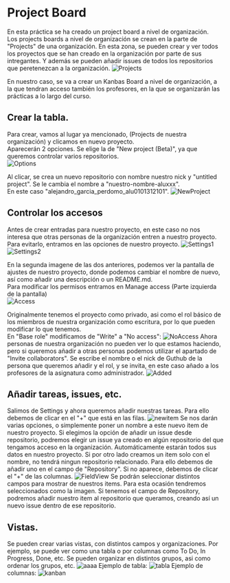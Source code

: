 # Project Board  
En esta práctica se ha creado un project board a nivel de organización.  
Los projects boards a nivel de organización se crean en la parte de "Projects" de una organización. En esta zona, se pueden crear y ver todos los proyectos que se han creado en la organización por parte de sus intregantes. Y además se pueden añadir issues de todos los repositorios que peretenezcan a la organización.
![Projects](images/Projects.png)

En nuestro caso, se va a crear un Kanbas Board a nivel de organización, a la que tendran acceso también los profesores, en la que se organizarán las prácticas a lo largo del curso.

## Crear la tabla.  
Para crear, vamos al lugar ya mencionado, (Projects de nuestra organización) y clicamos en nuevo proyecto.  
Aparecerán 2 opciones. Se elige la de "New project (Beta)", ya que queremos controlar varios repositorios.  
![Options](images/Options.png)

Al clicar, se crea un nuevo repositorio con nombre nuestro nick y "untitled project". Se le cambia el nombre a "nuestro-nombre-aluxxx".  
En este caso "alejandro_garcia_perdomo_alu0101312101".
![NewProject](images/NewProject.png)

## Controlar los accesos
Antes de crear entradas para nuestro proyecto, en este caso no nos interesa que otras personas de la organización entren a nuestro proyecto. Para evitarlo, entramos en las opciones de nuestro proyecto.
![Settings1](images/Settings1.png)
![Settings2](images/Settings2.png)

En la segunda imagene de las dos anteriores, podemos ver la pantalla de ajustes de nuestro proyecto, donde podemos cambiar el nombre de nuevo, así como añadir una descripción o un README.md.  
Para modificar los permisos entramos en Manage access (Parte izquierda de la pantalla)  
![Access](images/Access.png)  

Originalmente tenemos el proyecto como privado, asi como el rol básico de los miembros de nuestra organización como escritura, por lo que pueden modificar lo que tenemos.  
En "Base role" modificamos de "Write" a "No access":
![NoAccess](images/NoAcess.png)
Ahora personas de nuestra organización no pueden ver lo que estamos haciendo, pero si queremos añadir a otras personas podemos utilizar el apartado de "Invite collaborators". Se escribe el nombre o el nick de Guthub de la persona que queremos añadir y el rol, y se invita, en este caso añado a los profesores de la asignatura como administrador.
![Added](images/Added.png)

## Añadir tareas, issues, etc.
Salimos de Settings y ahora queremos añadir nuestras tareas. Para ello debemos de clicar en el "+" que está en las filas.
![newitem](images/newitem.png)
Se nos darán varias opciones, o simplemente poner un nombre a este nuevo item de nuestro proyecto.
Si elegimos la opción de añadir un issue desde repositorio, podremos elegir un issue ya creado en algún repositorio del que tengamos acceso en la organización. Automáticamente estarán todos sus datos en nuestro proyecto.
Si por otro lado creamos un item solo con el nombre, no tendrá ningun repositorio relacionado. Para ello debemos de añadir uno en el campo de "Repository". Si no aparece, debemos de clicar el "+" de las columnas.
![FieldView](images/FieldView.png)
Se podrán seleccionar distintos campos para mostrar de nuestros items. Para esta ocasión tendremos seleccionados como la imagen.
Si tenemos el campo de Repository, podremos añadir nuestro item al repositorio que queramos, creando así un nuevo issue dentro de ese repositorio.

## Vistas.
Se pueden crear varias vistas, con distintos campos y organizaciones. Por ejemplo, se puede ver como una tabla o por columnas como To Do, In Progress, Done, etc.
Se pueden organizar en distintos grupos, asi como ordenar los grupos, etc.
![aaaa](images/aaaa.png)
Ejemplo de tabla:
![tabla](images/tabla.png)
Ejemplo de columnas:
![kanban](images/kanban.png)


